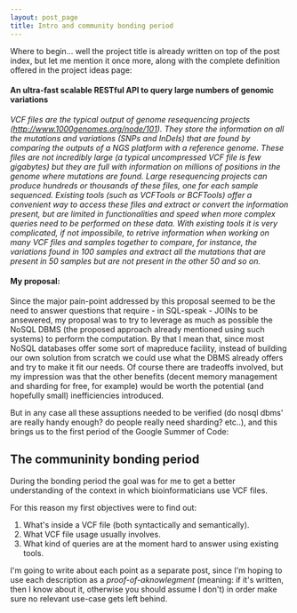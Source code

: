 ```yaml
---
layout: post_page
title: Intro and community bonding period
---
```


Where to begin... well the project title is already written on top of the post index, but let me mention it once more, along with the complete definition offered in the project ideas page:

#### An ultra-fast scalable RESTful API to query large numbers of genomic variations ####

*VCF files are the typical output of genome resequencing projects (http://www.1000genomes.org/node/101). They store the information on all the mutations and variations (SNPs and InDels) that are found by comparing the outputs of a NGS platform with a reference genome. These files are not incredibly large (a typical uncompressed VCF file is few gigabytes) but they are full with information on millions of positions in the genome where mutations are found. Large resequencing projects can produce hundreds or thousands of these files, one for each sample sequenced.*
*Existing tools (such as VCFTools or BCFTools) offer a convenient way to access these files and extract or convert the information present, but are limited in functionalities and speed when more complex queries need to be performed on these data. With existing tools it is very complicated, if not impossibile, to retrive information when working on many VCF files and samples together to compare, for instance, the variations found in 100 samples and extract all the mutations that are present in 50 samples but are not present in the other 50 and so on.*

#### My proposal: ####

Since the major pain-point addressed by this proposal seemed to be the need to answer questions that require - in SQL-speak - JOINs to be ansewered, my proposal was to try to leverage as much as possible the NoSQL DBMS (the proposed approach already mentioned using such systems) to perform the computation. By that I mean that, since most NoSQL databases offer some sort of mapreduce facility, instead of building our own solution from scratch we could use what the DBMS already offers and try to make it fit our needs.
Of course there are tradeoffs involved, but my impression was that  the other benefits (decent memory management and sharding for free, for example) would be worth the potential (and hopefully small) inefficiencies introduced.

But in any case all these assuptions needed to be verified (do nosql dbms' are really handy enough? do people really need sharding? etc..), and this brings us to the first period of the Google Summer of Code:


The communinity bonding period
------------------------------

During the bonding period the goal was for me to get a better understanding of the context in which bioinformaticians use VCF files.

For this reason my first objectives were to find out:

1. What's inside a VCF file (both syntactically and semantically).
2. What VCF file usage usually involves.
3. What kind of queries are at the moment hard to answer using existing tools.

I'm going to write about each point as a separate post, since I'm hoping to use each description as a *proof-of-aknowlegment* (meaning: if it's written, then I know about it, otherwise you should assume I don't) in order make sure no relevant use-case gets left behind.







